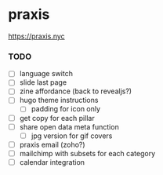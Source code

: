 # praxis

https://praxis.nyc

### TODO

- [ ] language switch
- [ ] slide last page
- [ ] zine affordance (back to revealjs?)
- [ ] hugo theme instructions
  - [ ] padding for icon only
- [ ] get copy for each pillar
- [ ] share open data meta function
  - [ ] jpg version for gif covers
- [ ] praxis email (zoho?)
- [ ] mailchimp with subsets for each category
- [ ] calendar integration